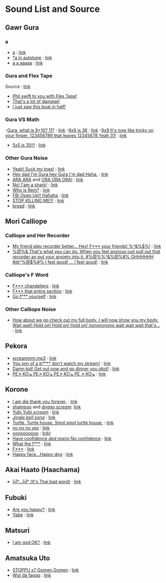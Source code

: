 
# Sound List and Source

## Gawr Gura

### a

- [a](gura/a.mp3) : [link](https://www.youtube.com/watch?v=1Uzw1Zr1FE4)
- [*a in autotune](gura/a-in-autotune.mp3) : [link](https://www.youtube.com/watch?v=47z7Gb66dDs)
- [a a aaaaa](gura/a-a-aaaaa.mp3) : [link](https://youtu.be/lbatU6g8DlM)

### Gura and Flex Tape

Source : [link](https://www.youtube.com/watch?v=3SlheXtia5I)

- [Phil swift to you with Flex Tape!](gura/phil-swift-to-you-with-flex-tape.mp3)
- [That's a lot of damage!](gura/thats-a-lot-of-damage.mp3)
- [I just saw this boat in half!](gura/i-just-saw-this-boat-in-half.mp3)

### Gura VS Math

-[Gura, what is 9+10? 11?](gura/gura-what-is-nine-plus-ten-eleven.mp3) : [link](https://www.youtube.com/watch?v=0L0y9KrteMU)
-[9x9 is 36](gura/nine-time-nine-is-thirty-six.mp3) : [link](https://www.youtube.com/watch?v=zOdBO8WQAEc)
-[9x9 It's now like tricky on your finger. 123456789 that leaves 12345678 Yeah 31!](gura/nine-time-nine-its-tricky-on-your-finger-123456789-12345678-thirty-one.mp3) : [link](https://www.youtube.com/watch?v=zOdBO8WQAEc)
- [5x5 is 35!!!](gura/five-time-five-is-thirty-five.mp3) : [link](https://youtu.be/YzbEWyc_3Gs)

### Other Gura Noise

- [Yeah! Suck my toes!](gura/yeah-suck-my-toes.mp3) : [link](https://www.youtube.com/watch?v=GrocXhe9W1s)
- [Hey dad I'm Gura hey Gura I'm dad Haha.](gura/hey-dad-im-gura-hey-gura-im-dad-haha.mp3) : [link](https://www.youtube.com/watch?v=s77qUcn8iL4)
- [ARA ARA](gura/ara-ara.mp3) and [ORA ORA ORA!](ora-ora-ora.mp3) : [link](https://www.youtube.com/watch?v=HUOYlNzCmeo)
- [No! I'am a shark!](gura/no-iam-a-shark.mp3) : [link](https://www.youtube.com/watch?v=g5XbOxU9CkU)
- [Who is Rem?](gura/who-is-rem.mp3) : [link](https://www.youtube.com/watch?v=DJR9CRkXpbc)
- [FBI Open Up!! Hahaha](gura/fbi-open-up.mp3) : [link](https://www.youtube.com/watch?v=8FQpmS9nwic)
- [STOP KILLING ME!!!](gura/stop-killing-me.mp3) : [link](https://www.youtube.com/watch?v=AJEUcX-BUoo)
- [bread](gura/bread.mp3) : [link](https://www.youtube.com/watch?v=OX_cieIA1Ww)

## Mori Calliope

### Calliope and Her Recorder

- [My friend play recorder better... Hey! F*** your friends! %^&%$%!](calliope/my-friend-play-recorder-better-hey-fuck-your-friend.mp3) : [link](https://www.youtube.com/watch?v=MO9O3y965Zw)
- [%@%& That's what you can do. When you feel anxious just pull out that recorder an put your anxiety into it. #%@%%^&%@%#% GHHHHHH #@^%@$%#% I feel good! ... I feel good!](calliope/when-you-feel-anxious-just-pull-out-that-recorder-and-put-your-anxiety-into-it.mp3) : [link](https://www.youtube.com/watch?v=z-1bvIWe_Zo)

### Calliope's F Word

- [F*** chandeliers](calliope/fuck-chandeliers.mp3) : [link](https://youtu.be/95qe-rozbd0)
- [F*** that entire section](calliope/fuck-that-entire-section.mp3) : [link](https://youtu.be/95qe-rozbd0)
- [Go f*** yourself](calliope/go-fuck-yourself.mp3) : [link](https://youtu.be/95qe-rozbd0)

### Other Calliope Noise

- [How about we go check out my full body. I will now show you my body. Wait wait! Hold on! Hold on! Hold on! nonononono wait wait wait that's...](calliope/i-will-now-show-you-my-body.mp3) : [link](https://www.youtube.com/watch?v=sCItRC6bxZE&list=LL&index=11)

## Pekora

- [screammm.mp3](peko/screammm.mp3) : [link](https://www.youtube.com/watch?v=W-0WSIcPQ2I&t=30s)
- [You son of a b**** don't watch my stream!](peko/you-son-of-a-bitch-dont-watch-my-stream.mp3) : [link](https://www.youtube.com/watch?v=6m2ECND7VrY)
- [Damn kid! Get out now and go dinner you idiot!](peko/damn-kid-get-out-now-and-go-dinner-you-idiot.mp3) : [link](https://www.youtube.com/watch?v=6m2ECND7VrY)
- [PE↗️ KO↘️ PE↗️ KO↘️ PE↗️ KO↘️ PE ↗️ KO↘️](peko/pe-ko-pe-ko-pe-ko-pe-ko.mp3) : [link](https://youtu.be/f5mSy49yx6s)

## Korone

- [I am die thank you forever.](korone/i-am-die-thank-you-forever.mp3) : [link](https://www.youtube.com/watch?v=Oe_wHf4_TKo)
- [shampoo](korone/shampoo.mp3) and [*doggo scream*](korone/scream.mp3): [link](https://www.youtube.com/watch?v=PMHeQFqFin0)
- [Yubi Yubi *scream*](korone/yubi-yubi-scream.mp3) : [link](https://www.youtube.com/watch?v=sowESlcktC8)
- [*Jingle bell song*](korone/jingle-bell.mp3) : [link](https://youtu.be/ujFyKWeAdrI)
- [Turtle. Turtle house. Smol smol turtle house.](korone/turtle-turtle-house-smol-smol-turtle-house.mp3) : [link](https://www.youtube.com/watch?v=P7hDL1ezhP4)
- [no no no yes](korone/no-no-no-yes.mp3) : [link](https://www.youtube.com/watch?v=zb9ZQl3iOfU)
- [oooooooooo](korone/o.mp3) : [link](https://www.youtube.com/watch?v=_yGoYNkAjvY))
- [Have confidence *ded mario* No confidence](https://www.youtube.com/watch?v=RYSCo5NsYdE) : [link](https://www.youtube.com/watch?v=RYSCo5NsYdE)
- [What the f***](korone/what-the-fuck.mp3) : [link](https://youtu.be/8ID2hI_4YPU)
- [F***](korone/fuck.mp3) : [link](https://youtu.be/8ID2hI_4YPU)
- [Happy face...Happy dog](korone/happy-face-happy-dog.mp3) : [link](https://www.youtube.com/watch?v=3D7TLzrQl1w)

## Akai Haato (Haachama)

- [อีสั*...อีสั* (It's Thai bad word)](haachama/esuk-esuk.mp3) : [link](https://www.youtube.com/watch?v=QVF12zOyuQk)

## Fubuki

- [Are you happy?](fubuki/are-you-happy.mp3) : [link](https://www.youtube.com/watch?v=cCqrJEcncyc)
- [Yabe](fubuki/yabe.mp3) : [link](https://www.youtube.com/watch?v=TUDxCh3TXWY)

## Matsuri

- [I am god,OK?](matsuri/im-god-ok.mp3) : [link](https://www.youtube.com/watch?v=Nd5ieJcM_Tg)

## Amatsuka Uto

- [STOPPU x7 Gomen Gomen](uto/stoppu-stoppu-stoppu-stoppu-stoppu-gomen.mp3) : [link](https://www.youtube.com/watch?v=5kLWkn9vq9U)
- [Wut da faqqq](uto/wut-da-faq.mp3) : [link](https://www.youtube.com/watch?v=Qc_7y-oZyy8)
